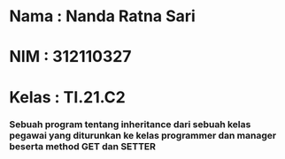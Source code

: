 # Nama    : Nanda Ratna Sari
# NIM     : 312110327
# Kelas   : TI.21.C2
### Sebuah program tentang inheritance dari sebuah kelas pegawai yang diturunkan ke kelas programmer dan manager beserta method GET dan SETTER
